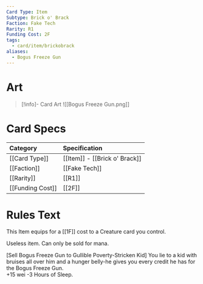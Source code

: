 ```yaml
---
Card Type: Item
Subtype: Brick o' Brack
Faction: Fake Tech
Rarity: R1
Funding Cost: 2F
tags:
  - card/item/brickobrack
aliases:
  - Bogus Freeze Gun
---
```

# Art

> [!info]- Card Art
> ![[Bogus Freeze Gun.png]]

# Card Specs

| Category | Specification| 
| :--- | :--- |
| [[Card Type]] | [[Item]] - [[Brick o' Brack]] |  
| [[Faction]] | [[Fake Tech]] |  
| [[Rarity]] | [[R1]] |  
| [[Funding Cost]] | [[2F]] |  

# Rules Text  

This Item equips for a [[1F]] cost to a Creature card you control.  

Useless item. Can only be sold for mana.  

[Sell Bogus Freeze Gun to Gullible Poverty-Stricken Kid] You lie to a kid with bruises all over him and a hunger belly-he gives you every credit he has for the Bogus Freeze Gun.  
+15 wei -3 Hours of Sleep.  


